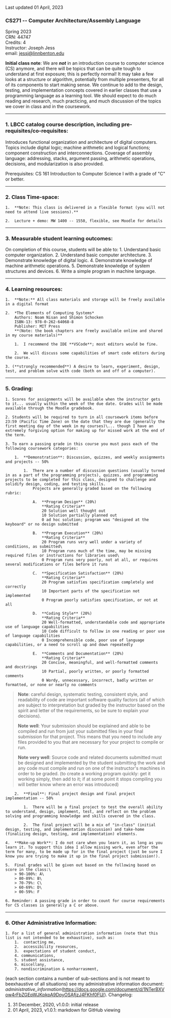 Last updated 01 April, 2023

### CS271 -- Computer Architecture/Assembly Language
Spring 2023  
CRN: 44747  
Credits: 4  
Instructor: Joseph Jess  
email: [jessj\@linnbenton.edu](mailto:jessj@linnbenton.edu)

**Initial class note**: We are ***not*** in an introduction course to
computer science (CS) anymore, and there will be topics that can be
quite tough to understand at first exposure; this is perfectly normal!
It may take a few looks at a structure or algorithm, potentially from
multiple presenters, for all of its components to start making sense. We
continue to add to the design, testing, and implementation concepts
covered in earlier classes that use a programming language as a learning
tool. We should expect to do much reading and research, much practicing,
and much discussion of the topics we cover in class and in the
coursework.

---

### 1. LBCC catalog course description, including pre-requisites/co-requisites:

Introduces functional organization and architecture of digital computers. Topics include digital logic; machine arithmetic and logical functions; component construction and interconnections. Coverage of assembly language: addressing, stacks, argument passing, arithmetic operations, decisions, and modularization is also provided.

Prerequisites: CS 161 Introduction to Computer Science I with a grade of \"C\" or better.

---

### 2. Class Time-space:

    1.  **Note: This class is delivered in a flexible format (you will not need to attend live sessions).**

    2.  Lecture + demo: MW 1400 -- 1550, flexible, see Moodle for details

---

### 3. Measurable student learning outcomes:

On completion of this course, students will be able to:
    1.  Understand basic computer organization.
    2.  Understand basic computer architecture.
    3.  Demonstrate knowledge of digital logic.
    4.  Demonstrate knowledge of machine arithmetic operations.
    5.  Demonstrate knowledge of system structures and devices.
    6.  Write a simple program in machine language.

---

### 4. Learning resources:

    1.  **Note:** All class materials and storage will be freely available in a digital format

    2.  *The Elements of Computing Systems*
        Authors: Noam Nisan and Shimon Schocken
        ISBN-13: 978-0-262-64068-8
        Publisher: MIT Press
        **(Note: the book chapters are freely available online and shared in my course materials)**

        1.  I recommend the IDE **VSCode**; most editors would be fine.

        2.  We will discuss some capabilities of smart code editors during the course.

    3. (**strongly recommended**) A desire to learn, experiment, design, test, and problem solve with code (both on and off of a computer).

---

### 5. Grading:

    1. Scores for assignments will be available when the instructor gets to it... usually within the week of the due date. Grades will be made available through the Moodle gradebook.

    2. Students will be required to turn in all coursework items before 23:59 (Pacific Time Zone) on the date that they are due (generally the first meeting day of the week in my courses)\... though I have an extremely forgiving option for making up for missed work at the end of the term.

    3. To earn a passing grade in this course you must pass each of the following coursework categories:

        1.  **Demonstration**: Discussion, quizzes, and weekly assignments and projects -- 50%

            1.  There are a number of discussion questions (usually turned in as a part of the programming projects), quizzes, and programming projects to be completed for this class, designed to challenge and solidify design, coding, and testing skills.
                Projects are generally graded based on the following rubric:

                A.  **Program Design** (20%)
                    **Rating Criteria**
                    20 Solution well thought out
                    10 Solution partially planned out
                    0 ad hoc solution; program was "designed at the keyboard" or no design submitted

                B.  **Program Execution** (20%)
                    **Rating Criteria**
                    20 Program runs very well under a variety of conditions, as submitted\
                    10 Program runs much of the time, may be missing required files or instructions for libraries used\
                    0 Program runs very poorly, not at all, or requires several modifications or files before it runs

                C.  **Specification Satisfaction** (20%)
                    **Rating Criteria**
                    20 Program satisfies specification completely and correctly
                    10 Important parts of the specification not implemented
                    0 Program poorly satisfies specification, or not at all

                D.  **Coding Style** (20%)
                    **Rating Criteria**
                    20 Well-formatted, understandable code and appropriate use of language capabilities
                    10 Code difficult to follow in one reading or poor use of language capabilities
                    0 Incomprehensible code, poor use of language capabilities, or a need to scroll up and down repeatedly

                E.  **Comments and Documentation** (20%)
                    **Rating Criteria**
                    20 Concise, meaningful, and well-formatted comments and docstrings
                    10 Partial, poorly written, or poorly formatted comments
                    0 Wordy, unnecessary, incorrect, badly written or formatted, or none or nearly no comments

> **Note**: careful design, systematic testing, consistent style, and readability of code are important software quality factors (all of which are subject to interpretation but graded by the instructor based on the spirit and letter of the requirements, so be sure to explain your decisions).
>
>  **Note** **well**: Your submission should be explained and able to be compiled and run from just your submitted files in your final submission for that project. This means that you need to include any files provided to you that are necessary for your project to compile or run.
>
> **Note** **very well**: Source code and related documents submitted must be designed and implemented by the student submitting the work and any code must compile and run on one of the instructor\'s machines in order to be graded. (to create a working program quickly: get it working simply, then add to it; if at some point it stops compiling you will better know where an error was introduced)

        2.  **Final**: Final project design and final project implementation -- 50%

            1.  There will be a final project to test the overall ability to understand, design, implement, test, and reflect on the problem solving and programming knowledge and skills covered in the class.

            2.  The final project will be a mix of "in-class" (initial design, testing, and implementation discussion) and take-home (finalizing design, testing, and implementation) elements.

    4.  **Make-up Work**: I do not care when you learn it, as long as you learn it. To support this idea I allow missing work, even after the term for many, to be made up for in the final project (just be sure I know you are trying to make it up in the final project submission!).

    5.  Final grades will be given out based on the following based on score in the class:\
        > 90-100%: A\
        > 80-89%: B\
        > 70-79%: C\
        > 60-69%: D\
        > 00-59%: F

    6. Reminder: A passing grade in order to count for course requirements for CS classes is generally a C or above.

---

### 6. Other Administrative Information:

    1. For a list of general administration information (note that this list is not intended to be exhaustive), such as:
        1.  contacting me,
        2.  accessibility resources,
        3.  expectations of student conduct,
        4. communications,
        5. student assistance,
        6. miscellany,
        7. nondiscrimination & nonharrasment,

(each section contains a number of sub-sections and is not meant to beexhaustive of all situations)
see my administrative information document:
*administrative\_information*(https://docs.google.com/document/d/1NTerBXVow4rFbZGEpWJKpkpA9DpyOSAfjzJ4FKhf0FU/).
Changelog:
1.  31 December, 2020, v1.0.0: initial release
2.  01 April, 2023, v1.0.1: markdown for GitHub viewing
